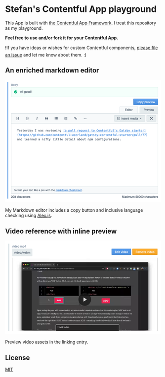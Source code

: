 # Stefan's Contentful App playground

This App is built with [the Contentful App Framework](https://www.contentful.com/app-framework/). I treat this repository as my playground.

**Feel free to use and/or fork it for your Contentful App.**

❗If you have ideas or wishes for custom Contentful components, [please file an issue](https://github.com/stefanjudis/stefan-judis-website-editors/issues/new) and let me know about them. :)

## An enriched markdown editor

![Custom markdown editor with Alex.js validation and a copy button](./images/markdown.png)

My Markdown editor includes a copy button and inclusive language checking using [Alex.js](https://alexjs.com/).

## Video reference with inline preview

![Asset reference with inline video preview](./images/video-preview.png)

Preview video assets in the linking entry.

## License

[MIT](./LICENSE)
